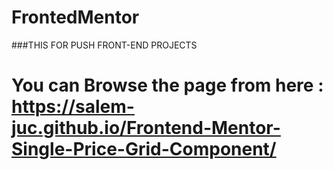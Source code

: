 # FrontedMentor
###THIS FOR PUSH FRONT-END PROJECTS
# You can Browse the page from here : https://salem-juc.github.io/Frontend-Mentor-Single-Price-Grid-Component/
